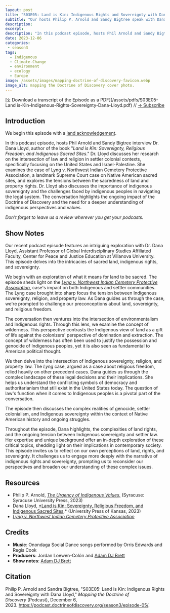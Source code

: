 ```yaml
---
layout: post
title: "S03E05: Land is Kin: Indigenous Rights and Sovereignty with Dana Lloyd"
subtitle: "Our hosts Philip P. Arnold and Sandy Bigtree speak with Dana Lloyd"
description:
excerpt:
description: "In this podcast episode, hosts Phil Arnold and Sandy Bigtree interview Dr. Dana Lloyd, author of the new book Land is Kin: Sovereignty, Religious Freedom, and Indigenous Sacred Sites."
date: 2023-12-06
categories: 
 - season3
tags: 
  - Indigenous
  - Climate-Change
  - environment
  - ecology
  - Europe
image: /assets/images/mapping-doctrine-of-discovery-favicon.webp
image_alt: mapping the Doctrine of Discovery cover photo.
---
```

<div id="buzzsprout-player-14036945"></div><script src="https://www.buzzsprout.com/1926214/14036945-s03e05-land-is-kin-indigenous-rights-and-sovereignty-with-dana-lloyd.js?container_id=buzzsprout-player-14036945&player=small" type="text/javascript" charset="utf-8"></script>

[⤓ Download a transcript of the Episode as a PDF](/assets/pdfs/S03E05-Land is-Kin-Indigenous-Rights-Sovereignty-Dana-Lloyd.pdf) // [→ Subscribe](/subscribe/)

## Introduction

We begin this episode with a [land acknowledgement](https://podcast.doctrineofdiscovery.org/land/).

In this podcast episode, hosts Phil Arnold and Sandy Bigtree interview Dr. Dana Lloyd, author of the book "*Land is Kin: Sovereignty, Religious Freedom, and Indigenous Sacred Sites*." Dr. Lloyd discusses her research on the intersection of law and religion in settler colonial contexts, specifically focusing on the United States and Israel-Palestine. She examines the case of Lyng v. Northwest Indian Cemetery Protective Association, a landmark Supreme Court case on Native American sacred sites, and explores the tensions between the sacredness of land and property rights. Dr. Lloyd also discusses the importance of indigenous sovereignty and the challenges faced by indigenous peoples in navigating the legal system. The conversation highlights the ongoing impact of the Doctrine of Discovery and the need for a deeper understanding of indigenous perspectives and values.


*Don't forget to leave us a review wherever you get your podcasts.*

## Show Notes
Our recent podcast episode features an intriguing exploration with Dr. Dana Lloyd, Assistant Professor of Global Interdisciplinary Studies Affiliated Faculty, Center for Peace and Justice Education at Villanova University. This episode delves into the intricacies of sacred land, indigenous rights, and sovereignty.

We begin with an exploration of what it means for land to be sacred. The episode sheds light on the *[Lyng v. Northwest Indian Cemetery Protective Association](https://www.oyez.org/cases/1987/86-1013)*, case's impact on both Indigenous and settler communities. The Lyng case brought into sharp focus the tension between Indigenous sovereignty, religion, and property law. As Dana guides us through the case, we're prompted to challenge our preconceptions about land, sovereignty, and religious freedom.

The conversation then ventures into the intersection of environmentalism and Indigenous rights. Through this lens, we examine the concept of wilderness. This perspective contrasts the Indigenous view of land as a gift of life against the colonizers' perspective of domination and extraction. The concept of wilderness has often been used to justify the possession and genocide of Indigenous peoples, yet it is also seen as fundamental to American political thought.

We then delve into the intersection of Indigenous sovereignty, religion, and property law. The *Lyng* case, argued as a case about religious freedom, relied heavily on other precedent cases. Dana guides us through the complex landscape of these legal decisions and their implications. She helps us understand the conflicting symbols of democracy and authoritarianism that still exist in the United States today. The question of law's function when it comes to Indigenous peoples is a pivotal part of the conversation.

The episode then discusses the complex realities of genocide, settler colonialism, and Indigenous sovereignty within the context of Native American history and ongoing struggles.

Throughout the episode, Dana highlights, the complexities of land rights, and the ongoing tension between Indigenous sovereignty and settler law. Her expertise and unique background offer an in-depth exploration of these critical topics, shedding light on their implications in contemporary society.\
This episode invites us to reflect on our own perceptions of land, rights, and sovereignty. It challenges us to engage more deeply with the narrative of indigenous rights and sovereignty, prompting us to reconsider our perspectives and broaden our understanding of these complex issues.


## Resources
- Philip P. Arnold, [*The Urgency of Indigenous Values,*](https://bookshop.org/p/books/the-urgency-of-indigenous-values-philip-p-arnold/19942005?aid=56272&ean=9780815638087&listref=whitetoolong-newsletter-bookshelf) (Syracuse: Syracuse University Press, 2023)
- Dana Lloyd, [*Land is Kin: Sovereignty, Religious Freedom, and Indigenous Sacred Sites](https://kansaspress.ku.edu/9780700635894/),* (University Press of Kansas, 2023)
- *[Lyng v. Northwest Indian Cemetery Protective Association](https://www.oyez.org/cases/1987/86-1013)*

## Credits

- **Music**: Onondaga Social Dance songs performed by Orris Edwards and Regis Cook
- **Producers**: Jordan Loewen-Colón and [Adam DJ Brett](https://adamdjbrett.com)
- **Show notes**: [Adam DJ Brett](https://adamdjbrett.com)

## Citation

Philip P. Arnold and Sandra Bigtree, "S03E05: Land is Kin: Indigenous Rights and Sovereignty with Dana Lloyd," _Mapping the Doctrine of Discovery_ (Podcast), December 6, 2023. <https://podcast.doctrineofdiscovery.org/season3/episode-05/>.